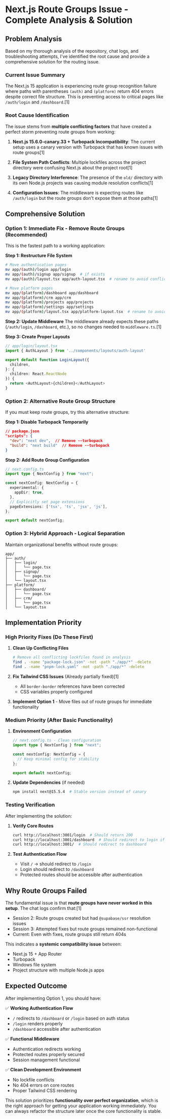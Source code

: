 # Next.js Route Groups Issue - Complete Analysis & Solution

## Problem Analysis

Based on my thorough analysis of the repository, chat logs, and troubleshooting attempts, I've identified the root cause and provide a comprehensive solution for the routing issue.

### Current Issue Summary

The Next.js 15 application is experiencing route group recognition failure where paths with parentheses `(auth)` and `(platform)` return 404 errors despite correct file structure. This is preventing access to critical pages like `/auth/login` and `/dashboard`.[1]

### Root Cause Identification

The issue stems from **multiple conflicting factors** that have created a perfect storm preventing route groups from working:

1. **Next.js 15.6.0-canary.33 + Turbopack Incompatibility**: The current setup uses a canary version with Turbopack that has known issues with route groups[1]

2. **File System Path Conflicts**: Multiple lockfiles across the project directory were confusing Next.js about the project root[1]

3. **Legacy Directory Interference**: The presence of the `old/` directory with its own Node.js projects was causing module resolution conflicts[1]

4. **Configuration Issues**: The middleware is expecting routes like `/auth/login` but the route groups don't expose them at those paths[1]

## Comprehensive Solution

### Option 1: Immediate Fix - Remove Route Groups (Recommended)

This is the fastest path to a working application:

**Step 1: Restructure File System**
```bash
# Move authentication pages
mv app/(auth)/login app/login
mv app/(auth)/signup app/signup  # if exists
mv app/(auth)/layout.tsx app/auth-layout.tsx  # rename to avoid conflicts

# Move platform pages  
mv app/(platform)/dashboard app/dashboard
mv app/(platform)/crm app/crm
mv app/(platform)/projects app/projects
mv app/(platform)/settings app/settings
mv app/(platform)/layout.tsx app/platform-layout.tsx  # rename to avoid conflicts
```

**Step 2: Update Middleware**
The middleware already expects these paths (`/auth/login`, `/dashboard`, etc.), so no changes needed to `middleware.ts`.[1]

**Step 3: Create Proper Layouts**
```typescript
// app/login/layout.tsx
import { AuthLayout } from '../components/layouts/auth-layout'

export default function LoginLayout({
  children,
}: {
  children: React.ReactNode
}) {
  return <AuthLayout>{children}</AuthLayout>
}
```

### Option 2: Alternative Route Group Structure

If you must keep route groups, try this alternative structure:

**Step 1: Disable Turbopack Temporarily**
```json
// package.json
"scripts": {
  "dev": "next dev",  // Remove --turbopack
  "build": "next build"  // Remove --turbopack
}
```

**Step 2: Add Route Group Configuration**
```typescript
// next.config.ts
import type { NextConfig } from "next";

const nextConfig: NextConfig = {
  experimental: {
    appDir: true,
  },
  // Explicitly set page extensions
  pageExtensions: ['tsx', 'ts', 'jsx', 'js'],
};

export default nextConfig;
```

### Option 3: Hybrid Approach - Logical Separation

Maintain organizational benefits without route groups:

```
app/
├── auth/
│   ├── login/
│   │   └── page.tsx
│   ├── signup/
│   │   └── page.tsx
│   └── layout.tsx
├── platform/
│   ├── dashboard/
│   │   └── page.tsx
│   ├── crm/
│   │   └── page.tsx
│   └── layout.tsx
```

## Implementation Priority

### High Priority Fixes (Do These First)

1. **Clean Up Conflicting Files**
   ```bash
   # Remove all conflicting lockfiles found in analysis
   find . -name "package-lock.json" -not -path "./app/*" -delete
   find . -name "pnpm-lock.yaml" -not -path "./app/*" -delete
   ```

2. **Fix Tailwind CSS Issues** (Already partially fixed)[1]
   - All `border-border` references have been corrected
   - CSS variables properly configured

3. **Implement Option 1** - Move files out of route groups for immediate functionality

### Medium Priority (After Basic Functionality)

1. **Environment Configuration**
   ```typescript
   // next.config.ts - Clean configuration
   import type { NextConfig } from "next";
   
   const nextConfig: NextConfig = {
     // Keep minimal config for stability
   };
   
   export default nextConfig;
   ```

2. **Update Dependencies** (if needed)
   ```bash
   npm install next@15.5.4  # Stable version instead of canary
   ```

### Testing Verification

After implementing the solution:

1. **Verify Core Routes**
   ```bash
   curl http://localhost:3001/login  # Should return 200
   curl http://localhost:3001/dashboard  # Should redirect to login if not authenticated
   curl http://localhost:3001/  # Should redirect to dashboard
   ```

2. **Test Authentication Flow**
   - Visit `/` → should redirect to `/login`
   - Login should redirect to `/dashboard`
   - Protected routes should be accessible after authentication

## Why Route Groups Failed

The fundamental issue is that **route groups have never worked in this setup**. The chat logs confirm that:[1]

- Session 2: Route groups created but had `@supabase/ssr` resolution issues
- Session 3: Attempted fixes but route groups remained non-functional  
- Current: Even with fixes, route groups still return 404s

This indicates a **systemic compatibility issue** between:
- Next.js 15 + App Router
- Turbopack 
- Windows file system
- Project structure with multiple Node.js apps

## Expected Outcome

After implementing Option 1, you should have:

✅ **Working Authentication Flow**
- `/` redirects to `/dashboard` or `/login` based on auth status
- `/login` renders properly
- `/dashboard` accessible after authentication

✅ **Functional Middleware**
- Authentication redirects working
- Protected routes properly secured
- Session management functional

✅ **Clean Development Environment**
- No lockfile conflicts
- No 404 errors on core routes
- Proper Tailwind CSS rendering

This solution prioritizes **functionality over perfect organization**, which is the right approach for getting your application working immediately. You can always refactor the structure later once the core functionality is stable.

